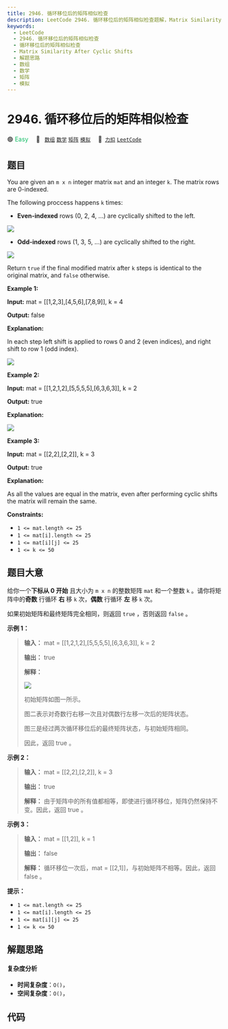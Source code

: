 ```yaml
---
title: 2946. 循环移位后的矩阵相似检查
description: LeetCode 2946. 循环移位后的矩阵相似检查题解，Matrix Similarity After Cyclic Shifts，包含解题思路、复杂度分析以及完整的 JavaScript 代码实现。
keywords:
  - LeetCode
  - 2946. 循环移位后的矩阵相似检查
  - 循环移位后的矩阵相似检查
  - Matrix Similarity After Cyclic Shifts
  - 解题思路
  - 数组
  - 数学
  - 矩阵
  - 模拟
---
```


# 2946. 循环移位后的矩阵相似检查

🟢 <font color=#15bd66>Easy</font>&emsp; 🔖&ensp; [`数组`](/tag/array.md) [`数学`](/tag/math.md) [`矩阵`](/tag/matrix.md) [`模拟`](/tag/simulation.md)&emsp; 🔗&ensp;[`力扣`](https://leetcode.cn/problems/matrix-similarity-after-cyclic-shifts) [`LeetCode`](https://leetcode.com/problems/matrix-similarity-after-cyclic-shifts)

## 题目

You are given an `m x n` integer matrix `mat` and an integer `k`. The matrix
rows are 0-indexed.

The following proccess happens `k` times:

  * **Even-indexed** rows (0, 2, 4, ...) are cyclically shifted to the left.

![](https://assets.leetcode.com/uploads/2024/05/19/lshift.jpg)

  * **Odd-indexed** rows (1, 3, 5, ...) are cyclically shifted to the right.

![](https://assets.leetcode.com/uploads/2024/05/19/rshift-stlone.jpg)

Return `true` if the final modified matrix after `k` steps is identical to the
original matrix, and `false` otherwise.



**Example 1:**

**Input:** mat = [[1,2,3],[4,5,6],[7,8,9]], k = 4

**Output:** false

**Explanation:**

In each step left shift is applied to rows 0 and 2 (even indices), and right
shift to row 1 (odd index).

![](https://assets.leetcode.com/uploads/2024/05/19/t1-2.jpg)

**Example 2:**

**Input:** mat = [[1,2,1,2],[5,5,5,5],[6,3,6,3]], k = 2

**Output:** true

**Explanation:**

![](https://assets.leetcode.com/uploads/2024/05/19/t1-3.jpg)

**Example 3:**

**Input:** mat = [[2,2],[2,2]], k = 3

**Output:** true

**Explanation:**

As all the values are equal in the matrix, even after performing cyclic shifts
the matrix will remain the same.



**Constraints:**

  * `1 <= mat.length <= 25`
  * `1 <= mat[i].length <= 25`
  * `1 <= mat[i][j] <= 25`
  * `1 <= k <= 50`


## 题目大意

给你一个**下标从 0 开始** 且大小为 `m x n` 的整数矩阵 `mat` 和一个整数 `k` 。请你将矩阵中的**奇数** 行循环 **右** 移
`k` 次，**偶数** 行循环 **左** 移 `k` 次。

如果初始矩阵和最终矩阵完全相同，则返回 `true` ，否则返回 `false` 。



**示例 1：**

> 
> 
> 
> 
> 
> **输入：** mat = [[1,2,1,2],[5,5,5,5],[6,3,6,3]], k = 2
> 
> **输出：** true
> 
> **解释：**
> 
> ![](https://assets.leetcode.com/uploads/2023/10/29/similarmatrix.png)
> 
> 
> 
> 初始矩阵如图一所示。
> 
> 图二表示对奇数行右移一次且对偶数行左移一次后的矩阵状态。
> 
> 图三是经过两次循环移位后的最终矩阵状态，与初始矩阵相同。
> 
> 因此，返回 true 。
> 
> 

**示例 2：**

> 
> 
> 
> 
> 
> **输入：** mat = [[2,2],[2,2]], k = 3
> 
> **输出：** true
> 
> **解释：** 由于矩阵中的所有值都相等，即使进行循环移位，矩阵仍然保持不变。因此，返回 true 。
> 
> 

**示例 3：**

> 
> 
> 
> 
> 
> **输入：** mat = [[1,2]], k = 1
> 
> **输出：** false
> 
> **解释：** 循环移位一次后，mat = [[2,1]]，与初始矩阵不相等。因此，返回 false 。
> 
> 



**提示：**

  * `1 <= mat.length <= 25`
  * `1 <= mat[i].length <= 25`
  * `1 <= mat[i][j] <= 25`
  * `1 <= k <= 50`


## 解题思路

#### 复杂度分析

- **时间复杂度**：`O()`，
- **空间复杂度**：`O()`，

## 代码

```javascript

```